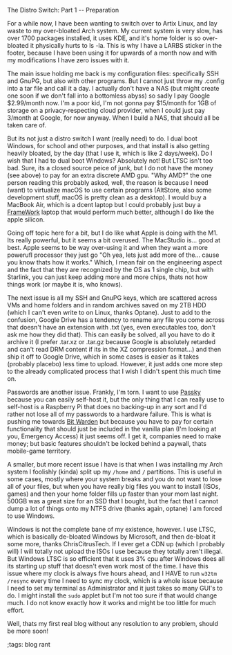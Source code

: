 The Distro Switch: Part 1 -- Preparation

For a while now, I have been wanting to switch over to Artix Linux, and lay
waste to my over-bloated Arch system. My current system is very slow, has over
1700 packages installed, it uses KDE, and it's home folder is so over-bloated it
physically hurts to ls -la. This is why I have a LARBS sticker in the footer,
because I have been using it for upwards of a month now and with my
modifications I have zero issues with it.

The main issue holding me back is my configuration files: specifically SSH and
GnuPG, but also with other programs. But I cannot just throw my .config into a
tar file and call it a day. I actually don't have a NAS (but might create one
soon if we don't fall into a bottomless abyss) so sadly I pay Google $2.99/month
now. I'm a poor kid, I'm not gonna pay $15/month for 1GB of storage on a
privacy-respecting cloud provider, when I could just pay 3/month at Google, for
now anyway. When I build a NAS, that should all be taken care of. 

But its not just a distro switch I want (really need) to do. I dual boot
Windows, for school and other purposes, and that install is also getting heavily
bloated, by the day (that I use it, which is like 2 days/week). Do I wish that
I had to dual boot Windows? Absolutely not! But LTSC isn't too bad. Sure, its 
a closed source peice of junk, but I do not have the money (see above) to pay
for an extra discrete AMD gpu. "Why AMD?" the one person reading this probably
asked, well, the reason is because I need (want) to virtualize macOS to use certain
programs (AltStore, also some development stuff, macOS is pretty clean as a
desktop). I would buy a MacBook Air, which is a dcent laptop but I could probably
just buy a [FrameWork](https://frame.work) laptop that would perform much better,
although I do like the apple silicon.

Going off topic here for a bit, but I do like what Apple is doing with the M1. Its
really powerful, but it seems a bit overused. The MacStudio is... good at best.
Apple seems to be way over-using it and when they want a more powerufl processor
they just go "Oh yea, lets just add more of the... cause you know thats how 
it works." Which, I mean fair on the engineering aspect and the fact that they are
recognized by the OS as 1 single chip, but with Starlink, you can just keep adding
more and more chips, thats not how things work (or maybe it is, who knows).

The next issue is all my SSH and GnuPG keys, which are scattered across VMs and
home folders and in random archives saved on my 2TB HDD (which I can't even
write to on Linux, thanks Optane). Just to add to the confusion, Google Drive
has a tendency to rename any file you come across that doesn't have an extension
with .txt (yes, even executables too, don't ask me how they did that). This can
easily be solved, all you have to do it archive it (I prefer .tar.xz or .tar.gz
because Google is absolutely retarded and can't read DRM content if its in the
XZ compression format...) and then ship it off to Google Drive, which in some
cases is easier as it takes (probably placebo) less time to upload. However, it
just adds one more step to the already complicated process that I wish I didn't
spent this much time on.

Passwords are another issue. Frankly, I'm torn. I want to use [Passky](https://github.com/Rabbit-Company/Passky-Server)
because you can easily self-host it, but the only thing that I can really use to
self-host is a Raspberry Pi that does no backing-up in any sort and I'd rather not
lose all of my passwords to a hardware failure. This is what is pushing me towards
[Bit Warden](https://bitwarden.com) but because you have to pay for certain functionality
that should just be included in the vanilla plan (I'm looking at you, Emergency Access) it
just seems off. I get it, companies need to make money; but basic features shouldn't be locked
behind a paywall, thats mobile-game territory.

A smaller, but more recent issue I have is that when I was installing my Arch system
I foolishly (kinda) split up my `/home` and `/` partitions. This is useful in some
cases, mostly where your system breaks and you do not want to lose all of your files,
but when you have really big files you want to install (ISOs, games) and then your home 
folder fills up faster than your mom last night. 500GB was a great size for an SSD that
I bought, but the fact that I cannot dump a lot of things onto my NTFS drive (thanks again,
optane) I am forced to use Windows.

Windows is not the complete bane of my existence, however. I use LTSC, which is basically
de-bloated Windows by Microsoft, and then de-bloat it some more, thanks ChrisCitrusTech.
If I ever get a CDN up (which I probably will) I will totally not upload the ISOs I use 
because they totally aren't illegal. But Windows LTSC is so efficient that it uses 3% cpu
after Windows does all its starting up stuff that doesn't even work most of the time. I have
this issue where my clock is always five hours ahead, and I HAVE to run `w32tm /resync` every
time I need to sync my clock, which is a whole issue because I need to set my terminal
as Administrator and it just takes so many GUI's to do. I might install the `sudo` applet
but I'm not too sure if that would change much. I do not know exactly how it works and might
be too little for much effort.

Well, thats my first real blog without any resolution to any problem, should be more soon!


;tags: blog rant